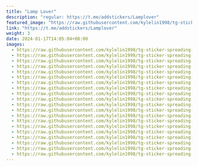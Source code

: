 ```yaml
---
title: "Lamp Lover"
description: "regular: https://t.me/addstickers/Lamplover"
featured_image: "https://raw.githubusercontent.com/kylelin1998/tg-sticker-spreading-worldwide-images/main/img/08b31d9a-2c29-4ca4-9a6a-48c743a2d8c1.jpg"
link: "https://t.me/addstickers/Lamplover"
weight: 3
date: 2024-01-17T14:05:04+08:00
images:
  - https://raw.githubusercontent.com/kylelin1998/tg-sticker-spreading-worldwide-images/main/img/08b31d9a-2c29-4ca4-9a6a-48c743a2d8c1.jpg
  - https://raw.githubusercontent.com/kylelin1998/tg-sticker-spreading-worldwide-images/main/img/51200ef7-dce6-4119-88db-9ed3216018c7.jpg
  - https://raw.githubusercontent.com/kylelin1998/tg-sticker-spreading-worldwide-images/main/img/dd0a92f6-1dc9-40a0-8389-97b741cf64cf.jpg
  - https://raw.githubusercontent.com/kylelin1998/tg-sticker-spreading-worldwide-images/main/img/44477754-c8d8-4873-88a9-73e47dc72bf2.jpg
  - https://raw.githubusercontent.com/kylelin1998/tg-sticker-spreading-worldwide-images/main/img/60abacaf-9e47-4d1a-9626-292805e4a30f.jpg
  - https://raw.githubusercontent.com/kylelin1998/tg-sticker-spreading-worldwide-images/main/img/039a93e7-258b-4c34-bdf3-21499fd17415.jpg
  - https://raw.githubusercontent.com/kylelin1998/tg-sticker-spreading-worldwide-images/main/img/77aa98c4-0bd2-4a5b-8690-6807f5cc45b9.jpg
  - https://raw.githubusercontent.com/kylelin1998/tg-sticker-spreading-worldwide-images/main/img/6ffac904-12da-4689-b4f1-6124a93a477e.jpg
  - https://raw.githubusercontent.com/kylelin1998/tg-sticker-spreading-worldwide-images/main/img/b86b253e-6d84-4659-9f8c-8be229533c99.jpg
  - https://raw.githubusercontent.com/kylelin1998/tg-sticker-spreading-worldwide-images/main/img/02a22a42-cd99-43a8-9797-8f15bd9da605.jpg
  - https://raw.githubusercontent.com/kylelin1998/tg-sticker-spreading-worldwide-images/main/img/d0ebd20c-e574-47c0-b9b7-8d02fe047d05.jpg
  - https://raw.githubusercontent.com/kylelin1998/tg-sticker-spreading-worldwide-images/main/img/171b8921-dfd9-479f-ba86-d4b810b508d5.jpg
  - https://raw.githubusercontent.com/kylelin1998/tg-sticker-spreading-worldwide-images/main/img/22530739-12b0-4184-ada4-078c4013b446.jpg
  - https://raw.githubusercontent.com/kylelin1998/tg-sticker-spreading-worldwide-images/main/img/7d89bffc-0909-4169-b4d5-e1b8edb083f0.jpg
  - https://raw.githubusercontent.com/kylelin1998/tg-sticker-spreading-worldwide-images/main/img/7c5e2835-06b8-458d-baf5-765edcb85575.jpg
  - https://raw.githubusercontent.com/kylelin1998/tg-sticker-spreading-worldwide-images/main/img/8178dcb0-eb02-4048-beff-6b507e5b8487.jpg
  - https://raw.githubusercontent.com/kylelin1998/tg-sticker-spreading-worldwide-images/main/img/e553bc0e-cf3c-410f-845a-f219f231bf18.jpg
  - https://raw.githubusercontent.com/kylelin1998/tg-sticker-spreading-worldwide-images/main/img/2be1f887-ba66-47dc-b6ab-e923020fedf7.jpg
  - https://raw.githubusercontent.com/kylelin1998/tg-sticker-spreading-worldwide-images/main/img/dd28d3b9-538b-4337-bcf5-3cbf39e3af44.jpg
  - https://raw.githubusercontent.com/kylelin1998/tg-sticker-spreading-worldwide-images/main/img/d4315803-3f4e-460b-94c0-be8a65b2c3ed.jpg
---
```

